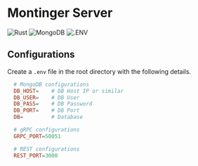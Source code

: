 # Montinger Server

![Rust](https://img.shields.io/badge/1.78.0-%23000000.svg?style=for-the-badge&logo=rust&logoColor=%23000000&label=Rust&labelColor=gray&color=%23000000)
![MongoDB](https://img.shields.io/badge/7.0.8-%2347A248.svg?style=for-the-badge&logo=mongodb&logoColor=%2347A248&label=MONGODB&labelColor=gray&color=%2347A248)
![.ENV](https://img.shields.io/badge/.env-%23ECD53F.svg?style=for-the-badge&logo=dotenv&logoColor=%23ECD53F&color=gray)

## Configurations

Create a `.env` file in the root directory with the following details.

```conf
  # MongoDB configurations
  DB_HOST=    # DB Host IP or similar
  DB_USER=    # DB User
  DB_PASS=    # DB Password
  DB_PORT=    # DB Port
  DB=         # Database

  # gRPC configurations
  GRPC_PORT=50051

  # REST configurations
  REST_PORT=3000
```